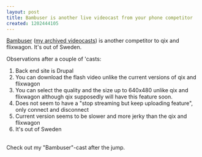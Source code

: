 ```yaml
---
layout: post
title: Bambuser is another live videocast from your phone competitor
created: 1202444105
---
```

<p><a href="http://bambuser.com">Bambuser</a> (<a href="http://alpha.bambuser.com/channel/roland">my archived videocasts</a>) is another competitor to qix and flixwagon. It's out of Sweden.</p><p>Observations after a couple of 'casts:</p><ol><li>Back end site is Drupal</li><li>You can download the flash video unlike the current versions of qix and flixwagon</li><li>You can select the quality and the size up to 640x480 unlike qix and flixwagon although qix supposedly will have this feature soon.</li><li>Does not seem to have a "stop streaming but keep uploading feature", only connect and disconnect</li><li>Current version seems to be slower and more jerky than the qix and flixwagon</li><li>It's out of Sweden</li></ol><p><br /> Check out my "Bambuser"-cast after the jump.</p><!--break--><script type="text/javascript" src="http://bambuser.com/embed-js/movino-node/3961"></script>
